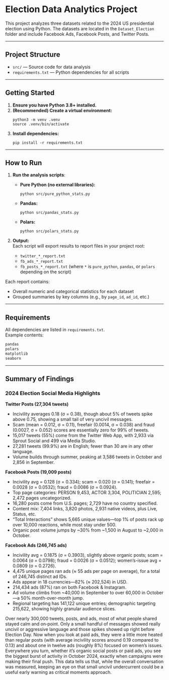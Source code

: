 # Election Data Analytics Project

This project analyzes three datasets related to the 2024 US presidential election using Python. The datasets are located in the `Dataset_Election` folder and include Facebook Ads, Facebook Posts, and Twitter Posts.

---

## Project Structure

- `src/` — Source code for data analysis
- `requirements.txt` — Python dependencies for all scripts

---

## Getting Started

1. **Ensure you have Python 3.8+ installed.**
2. **(Recommended) Create a virtual environment:**
   ```
   python3 -m venv .venv
   source .venv/bin/activate
   ```
3. **Install dependencies:**
   ```
   pip install -r requirements.txt
   ```

---

## How to Run

1. **Run the analysis scripts**:

    - **Pure Python (no external libraries):**
      ```
      python src/pure_python_stats.py
      ```
    - **Pandas:**
      ```
      python src/pandas_stats.py
      ```
    - **Polars:**
      ```
      python src/polars_stats.py
      ```

2. **Output:**  
   Each script will export results to report files in your project root:
   - `twitter_*_report.txt`
   - `fb_ads_*_report.txt`
   - `fb_posts_*_report.txt`
   (where `*` is `pure_python`, `pandas`, or `polars` depending on the script)

Each report contains:
- Overall numeric and categorical statistics for each dataset
- Grouped summaries by key columns (e.g., by `page_id`, `ad_id`, etc.)

---

## Requirements

All dependencies are listed in `requirements.txt`.  
Example contents:
```txt
pandas
polars
matplotlib
seaborn
```

---

## Summary of Findings

### 2024 Election Social Media Highlights

**Twitter Posts (27,304 tweets)**
- Incivility averages 0.18 (σ = 0.38), though about 5% of tweets spike above 0.75, showing a small tail of very uncivil messages.
- Scam (mean = 0.012, σ = 0.11), freefair (0.0014, σ = 0.038) and fraud (0.0027, σ = 0.052) scores are essentially zero for 99% of tweets.
- 15,017 tweets (55%) come from the Twitter Web App, with 2,933 via Sprout Social and 499 via Media Studio.
- 27,281 tweets (99.9%) are in English; fewer than 30 are in any other language.
- Volume builds through summer, peaking at 3,586 tweets in October and 2,856 in September.

**Facebook Posts (19,009 posts)**
- Incivility avg = 0.128 (σ = 0.334); scam = 0.020 (σ = 0.141); freefair = 0.0028 (σ = 0.0532); fraud = 0.0086 (σ = 0.0924).
- Top page categories: PERSON 9,453, ACTOR 3,304, POLITICIAN 2,595; 2,472 pages uncategorized.
- 16,280 posts come from U.S. pages; 2,729 have no country specified.
- Content mix: 7,404 links, 3,820 photos, 2,931 native videos, plus Live, Status, etc.
- “Total Interactions” shows 5,665 unique values—top 1% of posts rack up over 10,000 reactions, while most stay under 500.
- Organic post volume jumps by ~30% from ~1,500 in August to ~2,000 in October.

**Facebook Ads (246,745 ads)**
- Incivility avg = 0.1875 (σ = 0.3903), slightly above organic posts; scam = 0.0064 (σ = 0.0798); fraud = 0.0026 (σ = 0.0512); women’s-issue avg = 0.0809 (σ = 0.2726).
- 4,475 unique pages ran ads (≈ 55 ads per page on average), for a total of 246,745 distinct ad IDs.
- Ads appear in 18 currencies—82% (≈ 202,524) in USD.
- 214,434 ads (87%) ran on both Facebook & Instagram.
- Ad volume climbs from ~40,000 in September to over 60,000 in October—a 50% month-over-month jump.
- Regional targeting has 141,122 unique entries; demographic targeting 215,622, showing highly granular audience slices.

Over nearly 300,000 tweets, posts, and ads, most of what people shared stayed calm and on‐point. Only a small handful of messages showed really uncivil or aggressive language and those spikes showed up right before Election Day. Now when you look at paid ads, they were a little more heated than regular posts (with average incivility scores around 0.19 compared to 0.13) and about one in twelve ads (roughly 8%) focused on women’s issues. Everywhere you turn, whether it’s organic social posts or paid ads, you see the biggest burst of activity in October 2024, exactly when campaigns were making their final push. This data tells us that, while the overall conversation was measured, keeping an eye on that small uncivil undercurrent could be a useful early warning as critical moments approach.





